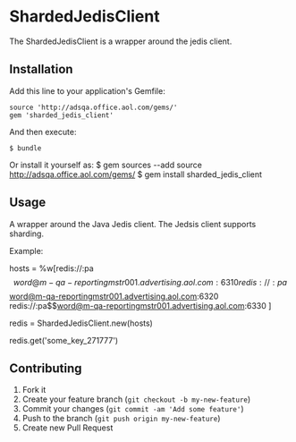 # ShardedJedisClient

The ShardedJedisClient is a wrapper around the jedis client.  

## Installation

Add this line to your application's Gemfile:

    source 'http://adsqa.office.aol.com/gems/'
    gem 'sharded_jedis_client'

And then execute:

    $ bundle

Or install it yourself as:
    $ gem sources --add source http://adsqa.office.aol.com/gems/
    $ gem install sharded_jedis_client

## Usage

A wrapper around the Java Jedis client.  The Jedsis client supports sharding.

Example:


  hosts = %w[redis://:pa$$word@m-qa-reportingmstr001.advertising.aol.com:6310 
             redis://:pa$$word@m-qa-reportingmstr001.advertising.aol.com:6320 
             redis://:pa$$word@m-qa-reportingmstr001.advertising.aol.com:6330
            ]

  redis =  ShardedJedisClient.new(hosts)

  redis.get('some_key_271777')

## Contributing

1. Fork it
2. Create your feature branch (`git checkout -b my-new-feature`)
3. Commit your changes (`git commit -am 'Add some feature'`)
4. Push to the branch (`git push origin my-new-feature`)
5. Create new Pull Request
